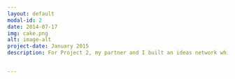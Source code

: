 ```yaml
---
layout: default
modal-id: 2
date: 2014-07-17
img: cake.png
alt: image-alt
project-date: January 2015
description: For Project 2, my partner and I built an ideas network which we called Eureka! Eureka! is best described as "Reddit for ideas people". Ideas with any merit should rise to the top, while the less interesting ones should get downvoted. As you can see, both Reddit and Kickstarter inspired my partner and me. This project was completed in Ruby on Rails, after only 7 weeks of web dev experience. Visit Eureka! here <a href="https://eureka-network.herokuapp.com/">Heroku</a>. 


---
```

